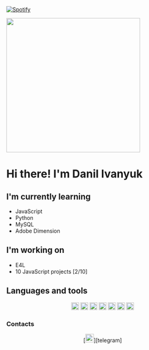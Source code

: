 [![Spotify](https://danilivanyuk.vercel.app/api/spotify)](https://open.spotify.com/user/r37q1hnh7y58ny28rpdlzjguc)

[<img src="https://novatorem-iota-henna.vercel.app/api/spotify-playing" width="350" />](https://open.spotify.com/user/r37q1hnh7y58ny28rpdlzjguc)

# Hi there! I'm Danil Ivanyuk


## I'm currently learning
- JavaScript
- Python
- MySQL
- Adobe Dimension

## I'm working on
- E4L
- 10 JavaScript projects [2/10]

## Languages and tools
<p align="center">
<img alt="danilivanyuk.com" height="20px" src="https://img.shields.io/badge/html-%23239120.svg?&style=flat-square&logo=html5&logoColor=white">
<img alt="danilivanyuk.com" height="20px" src="https://img.shields.io/badge/css-%23239120.svg?&style=flat-square&logo=css3&logoColor=white">
<img alt="danilivanyuk.com" height="20px" src="https://img.shields.io/badge/css3%20-%231572B6.svg?&style=for-the-badge&logo=css3&logoColor=white">
<img height="20px" src="https://img.shields.io/badge/SASS%20-hotpink.svg?&style=for-the-badge&logo=SASS&logoColor=white"/>
<img alt="danilivanyuk.com" height="20px" src="https://img.shields.io/badge/javascript%20-%23323330.svg?&style=for-the-badge&logo=javascript&logoColor=%23F7DF1E">
<img alt="danilivanyuk.com" height="20px" src="https://img.shields.io/badge/python%20-%2314354C.svg?&style=for-the-badge&logo=python&logoColor=white">
<img alt="danilivanyuk.com" height="20px" src="https://img.shields.io/badge/django%20-%23092E20.svg?&style=for-the-badge&logo=django&logoColor=white">
</p>

### Contacts
<p align="center">
[<img alt="danilivanyuk.com" width="22px" src="https://cdn.jsdelivr.net/npm/simple-icons@v3/icons/telegram.svg">][telegram]
</p>


[telegram]: https://t.me/groovyD1
<!-- [website]: https://danilivanyuk.com/ -->


<!-- AQC5wljIKW-39TSfJQL2s4CI3g2VlbgVg6R5QDXRddzd_PiQJEQJi_SiFsWbCK3WO6GHuVRzvs4YW1GgUfhSATLkiktpSB30dYQh6tUUIAjldG27wIf-irI6kQBpcZI_A8I-baKgIY3cns7eA9uryHGjbUMMyA8Rpf6lXfqIuZBGCbQrB4IxQAHeGzL0a8YrlSW19qHDLO1sDlZcdhO3wQG_eqDDmiV1ERRSehyE3irLkMj-8e8


curl -X POST -H "Content-Type: application/x-www-form-urlencoded" -H "Authorization: Basic MmU2MjcyMTRiNDdjNDhhMWE0ZmMwZjZhOWNjMzRjZDQ6ODc0NjJjNWNmYmMzNGVhOGIyMDhjNGU5Y2RjZjg4NmY=" -d "grant_type=authorization_code&redirect_uri=http://localhost/callback/&code=AQC5wljIKW-39TSfJQL2s4CI3g2VlbgVg6R5QDXRddzd_PiQJEQJi_SiFsWbCK3WO6GHuVRzvs4YW1GgUfhSATLkiktpSB30dYQh6tUUIAjldG27wIf-irI6kQBpcZI_A8I-baKgIY3cns7eA9uryHGjbUMMyA8Rpf6lXfqIuZBGCbQrB4IxQAHeGzL0a8YrlSW19qHDLO1sDlZcdhO3wQG_eqDDmiV1ERRSehyE3irLkMj-8e8" https://accounts.spotify.com/api/token


AQC5Ta6Irz4Mw9cisTRD-7UEskSb-I-gv1yAxZ_eqWmXsdQCi_DxZVjRA9FR3eMwQaXbrojSiZnPdJCC8k6Ppo4f29uacM0wyiOkSxD7BtHUtpadjE7qCPNPDoBFsZk2qU0 -->
